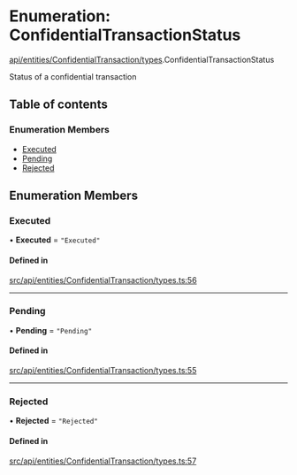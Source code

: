 # Enumeration: ConfidentialTransactionStatus

[api/entities/ConfidentialTransaction/types](../wiki/api.entities.ConfidentialTransaction.types).ConfidentialTransactionStatus

Status of a confidential transaction

## Table of contents

### Enumeration Members

- [Executed](../wiki/api.entities.ConfidentialTransaction.types.ConfidentialTransactionStatus#executed)
- [Pending](../wiki/api.entities.ConfidentialTransaction.types.ConfidentialTransactionStatus#pending)
- [Rejected](../wiki/api.entities.ConfidentialTransaction.types.ConfidentialTransactionStatus#rejected)

## Enumeration Members

### Executed

• **Executed** = ``"Executed"``

#### Defined in

[src/api/entities/ConfidentialTransaction/types.ts:56](https://github.com/PolymeshAssociation/polymesh-private-sdk/blob/297c67ce/src/api/entities/ConfidentialTransaction/types.ts#L56)

___

### Pending

• **Pending** = ``"Pending"``

#### Defined in

[src/api/entities/ConfidentialTransaction/types.ts:55](https://github.com/PolymeshAssociation/polymesh-private-sdk/blob/297c67ce/src/api/entities/ConfidentialTransaction/types.ts#L55)

___

### Rejected

• **Rejected** = ``"Rejected"``

#### Defined in

[src/api/entities/ConfidentialTransaction/types.ts:57](https://github.com/PolymeshAssociation/polymesh-private-sdk/blob/297c67ce/src/api/entities/ConfidentialTransaction/types.ts#L57)
